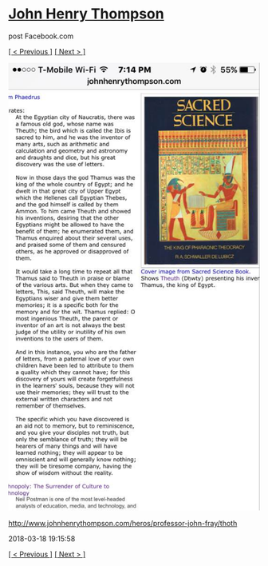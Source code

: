 # [John Henry Thompson](../README.md)
post Facebook.com

[[ < Previous ]](2018-07-29-1.md) [[ Next > ]](2018-03-06-1.md)

[![](../media/2018-03-18/Timeline-Photos-http-www-johnhenrythompson-com-heros-professor-j.jpg)](../README.md)

http://www.johnhenrythompson.com/heros/professor-john-fray/thoth

2018-03-18 19:15:58

[[ < Previous ]](2018-07-29-1.md) [[ Next > ]](2018-03-06-1.md)